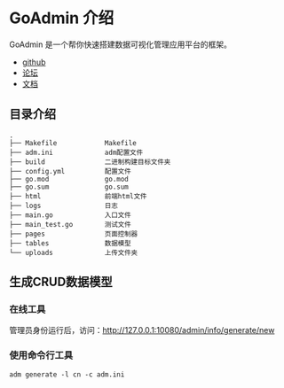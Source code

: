 
# GoAdmin 介绍

GoAdmin 是一个帮你快速搭建数据可视化管理应用平台的框架。 

- [github](https://github.com/GoAdminGroup/go-admin)
- [论坛](http://discuss.go-admin.com)
- [文档](https://book.go-admin.cn)

## 目录介绍

```
.
├── Makefile            Makefile
├── adm.ini             adm配置文件
├── build               二进制构建目标文件夹
├── config.yml          配置文件
├── go.mod              go.mod
├── go.sum              go.sum
├── html                前端html文件
├── logs                日志
├── main.go             入口文件
├── main_test.go        测试文件
├── pages               页面控制器
├── tables              数据模型
└── uploads             上传文件夹
```

## 生成CRUD数据模型

### 在线工具

管理员身份运行后，访问：http://127.0.0.1:10080/admin/info/generate/new

### 使用命令行工具

```
adm generate -l cn -c adm.ini
```

